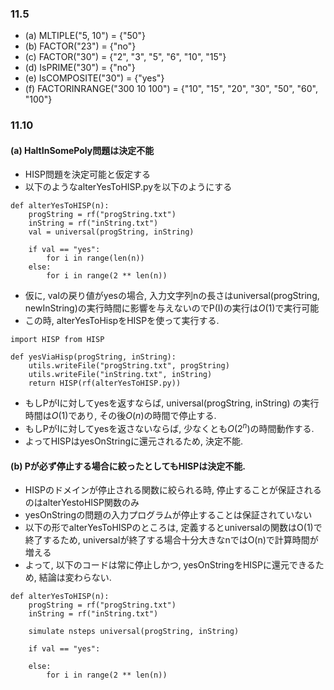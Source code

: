 ### 11.5
- (a) MLTIPLE("5, 10") = \{"50"\}
- (b) FACTOR("23") = \{"no"\}
- (c) FACTOR("30") = \{"2", "3", "5", "6", "10", "15"\}
- (d) IsPRIME("30") = \{"no"\}
- (e) IsCOMPOSITE("30") = \{"yes"\}
- (f) FACTORINRANGE("300 10 100") = \{"10", "15", "20", "30", "50", "60", "100"\}

### 11.10
#### (a) HaltInSomePoly問題は決定不能
- HISP問題を決定可能と仮定する
- 以下のようなalterYesToHISP.pyを以下のようにする
~~~
def alterYesToHISP(n):
    progString = rf("progString.txt")
    inString = rf("inString.txt")
    val = universal(progString, inString)
    
    if val == "yes":
        for i in range(len(n))
    else:
        for i in range(2 ** len(n))
~~~

- 仮に, valの戻り値がyesの場合, 入力文字列nの長さはuniversal(progString, newInString)の実行時間に影響を与えないのでP(I)の実行は$O(1)$で実行可能
- この時, alterYesToHispをHISPを使って実行する.

~~~
import HISP from HISP

def yesViaHisp(progString, inString):
    utils.writeFile("progString.txt", progString)
    utils.writeFile("inString.txt", inString)
    return HISP(rf(alterYesToHISP.py))
~~~
- もしPがIに対してyesを返すならば,  universal(progString, inString) の実行時間は$O(1)$であり, その後$O(n)$の時間で停止する.
- もしPがIに対してyesを返さないならば, 少なくとも$O(2^n)$の時間動作する.
- よってHISPはyesOnStringに還元されるため, 決定不能.

#### (b) Pが必ず停止する場合に絞ったとしてもHISPは決定不能.
- HISPのドメインが停止される関数に絞られる時, 停止することが保証されるのはalterYestoHISP関数のみ
- yesOnStringの問題の入力プログラムが停止することは保証されていない
- 以下の形でalterYesToHISPのところは, 定義するとuniversalの関数はO(1)で終了するため, universalが終了する場合十分大きなnではO(n)で計算時間が増える
- よって, 以下のコードは常に停止しかつ, yesOnStringをHISPに還元できるため, 結論は変わらない.
~~~
def alterYesToHISP(n):
    progString = rf("progString.txt")
    inString = rf("inString.txt")

    simulate nsteps universal(progString, inString)

    if val == "yes":
     
    else:
        for i in range(2 ** len(n))
~~~